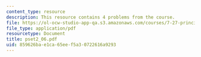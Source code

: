 ```yaml
---
content_type: resource
description: This resource contains 4 problems from the course.
file: https://ol-ocw-studio-app-qa.s3.amazonaws.com/courses/7-27-principles-of-human-disease-spring-2006/859626bae1ca65eef5a30722616a9293_pset2_06.pdf
file_type: application/pdf
resourcetype: Document
title: pset2_06.pdf
uid: 859626ba-e1ca-65ee-f5a3-0722616a9293
---
```

